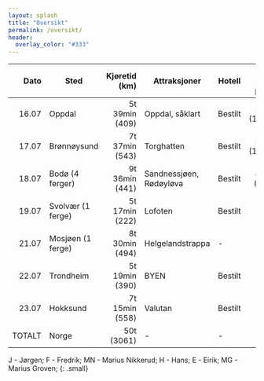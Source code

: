 ```yaml
---
layout: splash
title: "Oversikt"
permalink: /oversikt/
header:
  overlay_color: "#333"
---
```



| Dato   | Sted              | Kjøretid (km)    | Attraksjoner            | Hotell  | Tot (per pers) | Hvem     |
| -----: | ----------------- | ---------------: | ----------------------- | ------- | -------------: |:-------- |
| 16.07  | Oppdal            | 5t 39min (409)   | Oppdal, såklart         | Bestilt | 2942 (1000)    | J,F,MN   |
| 17.07  | Brønnøysund       | 7t 37min (543)   | Torghatten              | Bestilt | 3340 (1110)    | J,F,MN   |
| 18.07  | Bodø (4 ferger)   | 9t 36min (441)   | Sandnessjøen, Rødøyløva | Bestilt | 4049 (675)     | Alle     |
| 19.07  | Svolvær (1 ferge) | 5t 17min (222)   | Lofoten                 | Bestilt | -              | J,F,H,MN |
| 21.07  | Mosjøen (1 ferge) | 8t 30min (494)   | Helgelandstrappa        | -       | -              | J,F,MN,MG|
| 22.07  | Trondheim         | 5t 19min (390)   | BYEN                    | Bestilt | -              | J,MN     |
| 23.07  | Hokksund          | 7t 15min (558)   | Valutan                 | Bestilt | -              | Alle     |
| TOTALT | Norge             | 50t (3061)       | -                       | -       | -              | -        |

J - Jørgen; 
F - Fredrik; 
MN - Marius Nikkerud; 
H - Hans; 
E - Eirik; 
MG - Marius Groven; 
{: .small}
